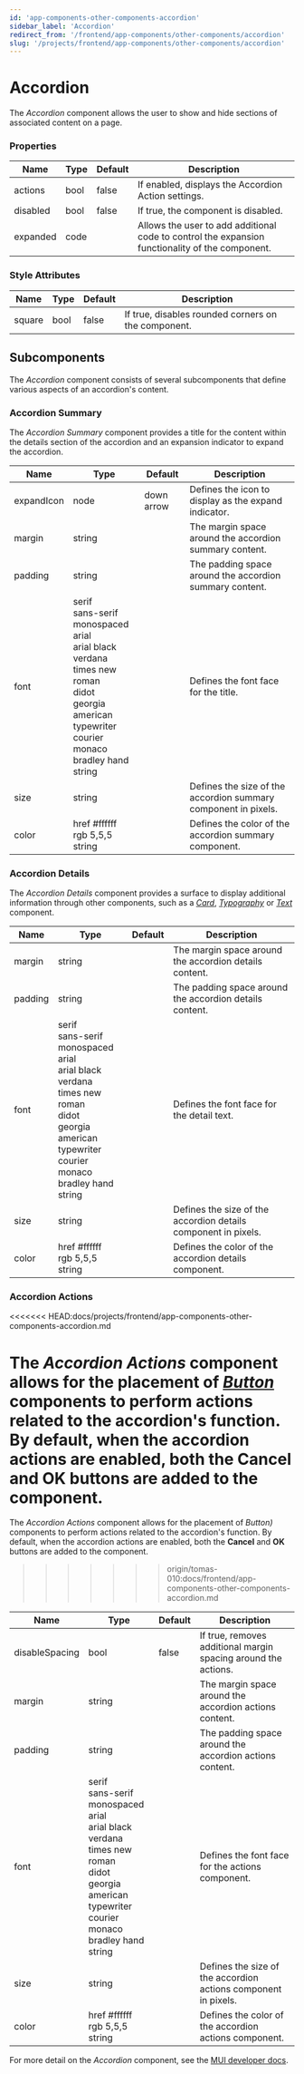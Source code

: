 ```yaml
---
id: 'app-components-other-components-accordion'
sidebar_label: 'Accordion'
redirect_from: '/frontend/app-components/other-components/accordion'
slug: '/projects/frontend/app-components/other-components/accordion'
---
```


# Accordion

The _Accordion_ component allows the user to show and hide sections of associated content on a page.

### Properties

<table>
<thead>
<tr><th>Name</th><th>Type</th><th>Default</th><th>Description</th></tr>
</thead>
<tbody>
<tr><td>actions</td><td>bool</td><td>false</td><td>If enabled, displays the Accordion Action settings.</td></tr>
<tr><td>disabled</td><td>bool</td><td>false</td><td>If true, the component is disabled.</td></tr>
<tr><td>expanded</td><td>code</td><td></td><td>Allows the user to add additional code to control the expansion functionality of the component.</td></tr>
</tbody>
</table>

### Style Attributes

<table>
<thead>
<tr><th>Name</th><th>Type</th><th>Default</th><th>Description</th></tr>
</thead>
<tbody>
<tr><td>square</td><td>bool</td><td>false</td><td>If true, disables rounded corners on the component.</td></tr>
</tbody>
</table>

## Subcomponents

The _Accordion_ component consists of several subcomponents that define various aspects of an accordion's content.

### Accordion Summary

The _Accordion Summary_ component provides a title for the content within the details section of the accordion and an expansion indicator to expand the accordion.

<table>
<thead>
<tr><th>Name</th><th>Type</th><th>Default</th><th>Description</th></tr>
</thead>
<tbody>
<tr><td>expandIcon</td><td>node</td><td>down arrow</td><td>Defines the icon to display as the expand indicator.</td></tr>
<tr><td>margin</td><td>string</td><td></td><td>The margin space around the accordion summary content.</td></tr>
<tr><td>padding</td><td>string</td><td></td><td>The padding space around the accordion summary content.</td></tr>
<tr><td>font</td><td>serif<br/>sans-serif<br/>monospaced<br/>arial<br/>arial black<br/>verdana<br/>times new roman<br/>didot<br/>georgia<br/>american typewriter<br/>courier<br/>monaco<br/>bradley hand<br/>string</td><td></td><td>Defines the font face for the title.</td></tr>
<tr><td>size</td><td>string</td><td></td><td>Defines the size of the accordion summary component in pixels.</td></tr>
<tr><td>color</td><td>href #ffffff<br/>rgb 5,5,5<br/>string</td><td></td><td>Defines the color of the accordion summary component.</td></tr>
</tbody>
</table>

### Accordion Details

The _Accordion Details_ component provides a surface to display additional information through other components, such as a _[Card](/projects/frontend/app-components/layout-components/card)_, _[Typography](/projects/frontend/app-components/other-components/typography)_ or _[Text](/projects/frontend/app-components/other-components/text)_ component.

<table>
<thead>
<tr><th>Name</th><th>Type</th><th>Default</th><th>Description</th></tr>
</thead>
<tbody>
<tr><td>margin</td><td>string</td><td></td><td>The margin space around the accordion details content.</td></tr>
<tr><td>padding</td><td>string</td><td></td><td>The padding space around the accordion details content.</td></tr>
<tr><td>font</td><td>serif<br/>sans-serif<br/>monospaced<br/>arial<br/>arial black<br/>verdana<br/>times new roman<br/>didot<br/>georgia<br/>american typewriter<br/>courier<br/>monaco<br/>bradley hand<br/>string</td><td></td><td>Defines the font face for the detail text.</td></tr>
<tr><td>size</td><td>string</td><td></td><td>Defines the size of the accordion details component in pixels.</td></tr>
<tr><td>color</td><td>href #ffffff<br/>rgb 5,5,5<br/>string</td><td></td><td>Defines the color of the accordion details component.</td></tr>
</tbody>
</table>

### Accordion Actions
<<<<<<< HEAD:docs/projects/frontend/app-components-other-components-accordion.md

The _Accordion Actions_ component allows for the placement of _[Button](/projects/frontend/app-components/input-components/button)_ components to perform actions related to the accordion's function. By default, when the accordion actions are enabled, both the **Cancel** and **OK** buttons are added to the component.
=======
The *Accordion Actions* component allows for the placement of *Button)* components to perform actions related to the accordion's function. By default, when the accordion actions are enabled, both the **Cancel** and **OK** buttons are added to the component.
>>>>>>> origin/tomas-010:docs/frontend/app-components-other-components-accordion.md

<table>
<thead>
<tr><th>Name</th><th>Type</th><th>Default</th><th>Description</th></tr>
</thead>
<tbody>
<tr><td>disableSpacing</td><td>bool</td><td>false</td><td>If true, removes additional margin spacing around the actions.</td></tr>
<tr><td>margin</td><td>string</td><td></td><td>The margin space around the accordion actions content.</td></tr>
<tr><td>padding</td><td>string</td><td></td><td>The padding space around the accordion actions content.</td></tr>
<tr><td>font</td><td>serif<br/>sans-serif<br/>monospaced<br/>arial<br/>arial black<br/>verdana<br/>times new roman<br/>didot<br/>georgia<br/>american typewriter<br/>courier<br/>monaco<br/>bradley hand<br/>string</td><td></td><td>Defines the font face for the actions component.</td></tr>
<tr><td>size</td><td>string</td><td></td><td>Defines the size of the accordion actions component in pixels.</td></tr>
<tr><td>color</td><td>href #ffffff<br/>rgb 5,5,5<br/>string</td><td></td><td>Defines the color of the accordion actions component.</td></tr>
</tbody>
</table>

For more detail on the _Accordion_ component, see the [MUI developer docs](https://mui.com/material-ui/api/accordion/).
